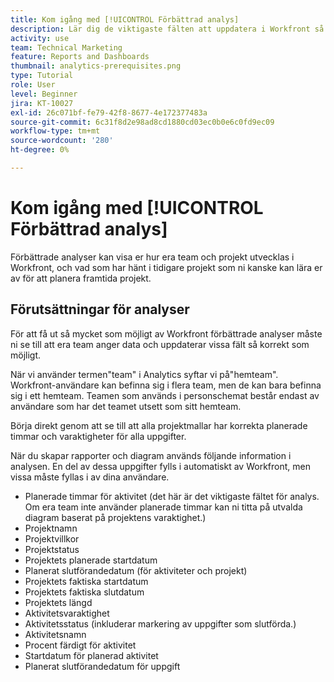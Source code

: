 ```yaml
---
title: Kom igång med [!UICONTROL Förbättrad analys]
description: Lär dig de viktigaste fälten att uppdatera i Workfront så att de förbättrade analysfunktionerna visar hur era team och projekt utvecklas i Workfront.
activity: use
team: Technical Marketing
feature: Reports and Dashboards
thumbnail: analytics-prerequisites.png
type: Tutorial
role: User
level: Beginner
jira: KT-10027
exl-id: 26c071bf-fe79-42f8-8677-4e172377483a
source-git-commit: 6c31f8d2e98ad8cd1880cd03ec0b0e6c0fd9ec09
workflow-type: tm+mt
source-wordcount: '280'
ht-degree: 0%

---
```


# Kom igång med [!UICONTROL Förbättrad analys]

Förbättrade analyser kan visa er hur era team och projekt utvecklas i Workfront, och vad som har hänt i tidigare projekt som ni kanske kan lära er av för att planera framtida projekt.

## Förutsättningar för analyser

För att få ut så mycket som möjligt av Workfront förbättrade analyser måste ni se till att era team anger data och uppdaterar vissa fält så korrekt som möjligt.

När vi använder termen&quot;team&quot; i Analytics syftar vi på&quot;hemteam&quot;. Workfront-användare kan befinna sig i flera team, men de kan bara befinna sig i ett hemteam. Teamen som används i personschemat består endast av användare som har det teamet utsett som sitt hemteam.

Börja direkt genom att se till att alla projektmallar har korrekta planerade timmar och varaktigheter för alla uppgifter.

När du skapar rapporter och diagram används följande information i analysen. En del av dessa uppgifter fylls i automatiskt av Workfront, men vissa måste fyllas i av dina användare.

* Planerade timmar för aktivitet (det här är det viktigaste fältet för analys. Om era team inte använder planerade timmar kan ni titta på utvalda diagram baserat på projektens varaktighet.)
* Projektnamn
* Projektvillkor
* Projektstatus
* Projektets planerade startdatum
* Planerat slutförandedatum (för aktiviteter och projekt)
* Projektets faktiska startdatum
* Projektets faktiska slutdatum
* Projektets längd
* Aktivitetsvaraktighet
* Aktivitetsstatus (inkluderar markering av uppgifter som slutförda.)
* Aktivitetsnamn
* Procent färdigt för aktivitet
* Startdatum för planerad aktivitet
* Planerat slutförandedatum för uppgift

